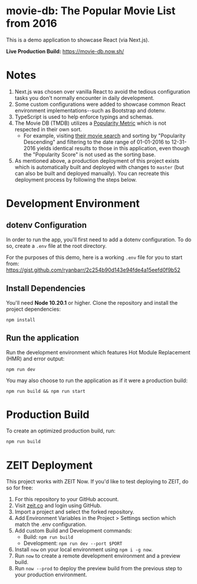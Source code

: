 # movie-db: The Popular Movie List from 2016
This is a demo application to showcase React (via Next.js).

**Live Production Build:** https://movie-db.now.sh/

# Notes
1. Next.js was chosen over vanilla React to avoid the tedious configuration tasks you don't normally encounter in daily development.
1. Some custom configurations were added to showcase common React environment implementations--such as Bootstrap and dotenv.
1. TypeScript is used to help enforce typings and schemas.
1. The Movie DB (TMDB) utilizes a [Popularity Metric](https://developers.themoviedb.org/3/getting-started/popularity) which is not respected in their own sort.
    * For example, visiting [their movie search](https://www.themoviedb.org/movie) and sorting by "Popularity Descending" and filtering to the date range of 01-01-2016 to 12-31-2016 yields identical results to those in this application, even though the "Popularity Score" is not used as the sorting base.
1. As mentioned above, a production deployment of this project exists which is automatically built and deployed with changes to `master` (but can also be built and deployed manually). You can recreate this deployment process by following the steps below.

# Development Environment

## dotenv Configuration
In order to run the app, you'll first need to add a dotenv configuration. To do so, create a `.env` file at the root directory.

For the purposes of this demo, here is a working `.env` file for you to start from: https://gist.github.com/ryanbarr/2c254b90d143e94fde4a15eefd0f9b52

## Install Dependencies
You'll need **Node 10.20.1** or higher. Clone the repository and install the project dependencies:

```npm install```

## Run the application
Run the development environment which features Hot Module Replacement (HMR) and error output:

```npm run dev```

You may also choose to run the application as if it were a production build:

```npm run build && npm run start```

# Production Build
To create an optimized production build, run:

```npm run build```

# ZEIT Deployment
This project works with ZEIT Now. If you'd like to test deploying to ZEIT, do so for free:

1. For this repository to your GitHub account.
1. Visit [zeit.co](https://zeit.co/) and login using GitHub.
1. Import a project and select the forked repository.
1. Add Environment Variables in the Project > Settings section which match the .env configuration.
1. Add custom Build and Development commands:
    * Build: `npm run build`
    * Development: `npm run dev --port $PORT`
1. Install `now` on your local environment using `npm i -g now`.
1. Run `now` to create a remote development environment and a preview build.
1. Run `now --prod` to deploy the preview build from the previous step to your production environment.